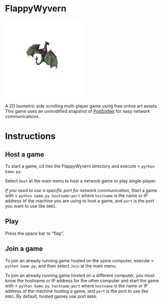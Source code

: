 # FlappyWyvern

![Wyvern](https://raw.githubusercontent.com/erikbuck/FlappyWyvern/master/images/wyvernNE0.png)

A 2D Isometric side scrolling multi-player game using free online art assets. This game uses an unmodified snapshot of [PodSixNet](https://github.com/chr15m/PodSixNet/) for easy network communications.

# Instructions

## Host a game

To start a game, cd into the FlappyWyvern directory and execute > `python Game.py`.

Select `Host` at the main menu to host a network game or play single-player.

*If you need to use a specific port for network communication*, Start a game with > `python Game.py hostname:port` where `hostname` is the name or IP address of the machine you are using to host a game, and `port` is the port you want to use like `8081`.

## Play 

Press the space bar to "flap".

## Join a game

To join an already running game hosted on the same computer, execute > `python Game.py`, and then select `Join` at the main menu.

To join an already running game hosted on a different computer, you must know the hostname or IP address for the other computer and start the game with > `python Game.py hostname:port` where `hostname` is the name or IP address of the machine hosting a game, and `port` is the port to use like `8081`. By default,  hosted games use port `8080`.
